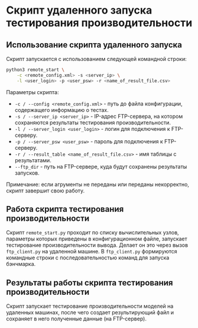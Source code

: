 # Скрипт удаленного запуска тестирования производительности

## Использование скрипта удаленного запуска

Скрипт запускается с использованием следующей командной строки:
```bash
python3 remote_start \
    -с <remote_config.xml> -s <server_ip> \
    -l <user_login> -p <user_psw> -r <name_of_result_file.csv>
```

Параметры скрипта:
- `-с / --config <remote_config.xml>` - путь до файла конфигурации,
  содержащего информацию о тестах.
- `-s / --server_ip <server_ip>` - IP-адрес FTP-сервера,
  на котором сохраняются результаты тестирования производительности.
- `-l / --server_login <user_login>` - логин для подключения к FTP-серверу.
- `-p / --server_psw <user_psw>` - пароль для подключения к FTP-серверу.
- `-r / --result_table <name_of_result_file.csv>` - имя таблицы с результатами.
- `--ftp_dir` - путь на FTP-сервере, куда будут сохранены результаты запусков.

Примечание: если агрументы не переданы или переданы
некорректно, скрипт завершит свою работу.

## Работа скрипта тестирования производительности

Скрипт `remote_start.py` проходит по списку вычислительных узлов, параметры которых
приведены в конфигурационном файле, запускает тестирование производительности вывода.
Делает он это через вызов `ftp_client.py` на удаленной машине.
В `ftp_client.py` формируются командные строки с последовательностью команд
для запуска бэнчмарка.

## Результаты работы скрипта тестирования производительности

Скрипт запускает тестирование производительности моделей на удаленных машинах,
после чего создает результирующий файл и сохраняет в него полученные данные
(на FTP-сервер).
